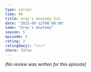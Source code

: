 ```yaml
---
type: series
time: 40
title: Grey's Anatomy 5x3
date: "2022-08-12T00:00:00"
name: "Grey's Anatomy"
season: 5
episode: 3
rating: 3
ratingEmoji: "⭐️⭐️⭐️"
share: false
---
```


_[No review was written for this episode]_
